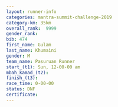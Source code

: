 ```yaml
---
layout: runner-info 
categories: mantra-summit-challenge-2019 
category-km: 35km 
overall_rank:  9999
gender_rank: 
bib: 474
first_name: Gulam
last_name: Khumaini
gender: M
team_name: Pasuruan Runner
start_(t1): Sun, 12-00-00 am
mbah_kamad_(t2): 
finish_(t3): 
race_time: 0-00-00
status: DNF
certificate: 
---
```

